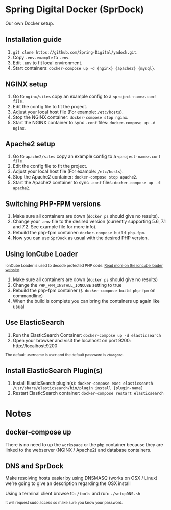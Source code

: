 # Spring Digital Docker (SprDock)
Our own Docker setup.

## Installation guide
1. `git clone https://github.com/Spring-Digital/yadock.git`.
2. Copy `.env.example` to `.env`.
3. Edit `.env` to fit local environment.
4. Start containers: `docker-compose up -d {nginx} {apache2} {mysql}`.

## NGINX setup
1. Go to `nginx/sites` copy an example config to a `<project-name>.conf file.`
2. Edit the config file to fit the project.
3. Adjust your local host file (For example: `/etc/hosts`).
4. Stop the NGINX container: `docker-compose stop nginx`.
5. Start the NGINX container to sync `.conf` files: `docker-compose up -d nginx`.

## Apache2 setup
1. Go to `apache2/sites` copy an example config to a `<project-name>.conf file.`
2. Edit the config file to fit the project.
3. Adjust your local host file (For example: `/etc/hosts`).
4. Stop the Apache2 container: `docker-compose stop apache2`.
5. Start the Apache2 container to sync `.conf` files: `docker-compose up -d apache2`.

## Switching PHP-FPM versions
1. Make sure all containers are down (`docker ps` should give no results).
2. Change your `.env` file to the desired version (currently supporting 5.6, 7.1 and 7.2. See example file for more info).
3. Rebuild the php-fpm container: `docker-compose build php-fpm`.
4. Now you can use `SprDock` as usual with the desired PHP version.

## Using IonCube Loader
<sup>IonCube Loader is used to decode protected PHP code. [Read more on the ioncube loader website](https://www.ioncube.com/loaders.php).</sup>
1. Make sure all containers are down (`docker ps` should give no results)
2. Change the `PHP_FPM_INSTALL_IONCUBE` setting to true
3. Rebuild the php-fpm container (`$ docker-compose build php-fpm` on commandline)
4. When the build is complete you can bring the containers up again like usual

## Use ElasticSearch
1. Run the ElasticSearch Container: `docker-compose up -d elasticsearch`
2. Open your browser and visit the localhost on port 9200: http://localhost:9200

<sup>The default username is `user` and the default password is `changeme`.</sup>

## Install ElasticSearch Plugin(s)
1. Install ElasticSearch plugin(s): `docker-compose exec elasticsearch /usr/share/elasticsearch/bin/plugin install {plugin-name}`
2. Restart ElasticSearch container: `docker-compose restart elasticsearch`

# Notes
## docker-compose up
There is no need to up the `workspace` or the `php` container because they are linked to the webserver (NGINX / Apache2) and database containers.

## DNS and SprDock
Make resolving hosts easier by using DNSMASQ (works on OSX / Linux) we're going to give an description regarding the OSX install

Using a terminal client browse to: `/tools` and run: `./setupDNS.sh`

<sup>It will request sudo access so make sure you know your password.</sup>